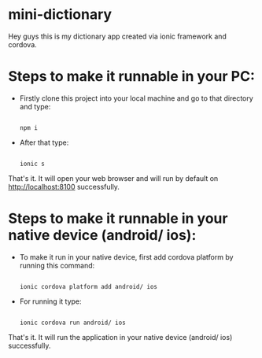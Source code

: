 # mini-dictionary

Hey guys this is my dictionary app created via ionic framework and cordova.

<h1>Steps to make it runnable in your PC: </h1>

<ul>
<li>
<p>Firstly clone this project into your local machine and go to that directory and type:</p>
<code>
npm i
</code>
</li>
<li>
<p>
After that type: 
</p>
<code>
ionic s
</code>
</li>
</ul>
<p>
That's it. It will open your web browser and will run by default on <a href="http://localhost:8100">http://localhost:8100</a> successfully.
</p>
<h1>Steps to make it runnable in your native device (android/ ios): </h1>
<ul>
<li>
<p>
To make it run in your native device, first add cordova platform by running this command: 
</p>
<code>
ionic cordova platform add android/ ios
</code>
</li>
<li>
<p>
For running it type: 
</p>
<code>
ionic cordova run android/ ios
</code>
</li>
</ul>
<p>
That's it. It will run the application in your native device (android/ ios) successfully.
</p>